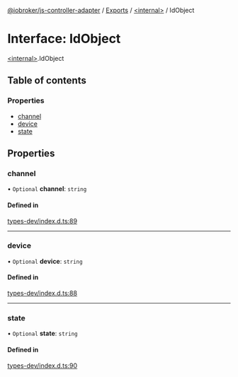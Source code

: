 [@iobroker/js-controller-adapter](../README.md) / [Exports](../modules.md) / [\<internal\>](../modules/internal_.md) / IdObject

# Interface: IdObject

[\<internal\>](../modules/internal_.md).IdObject

## Table of contents

### Properties

- [channel](internal_.IdObject.md#channel)
- [device](internal_.IdObject.md#device)
- [state](internal_.IdObject.md#state)

## Properties

### channel

• `Optional` **channel**: `string`

#### Defined in

[types-dev/index.d.ts:89](https://github.com/ioBroker/ioBroker.js-controller/blob/72e34be5c/packages/types-dev/index.d.ts#L89)

___

### device

• `Optional` **device**: `string`

#### Defined in

[types-dev/index.d.ts:88](https://github.com/ioBroker/ioBroker.js-controller/blob/72e34be5c/packages/types-dev/index.d.ts#L88)

___

### state

• `Optional` **state**: `string`

#### Defined in

[types-dev/index.d.ts:90](https://github.com/ioBroker/ioBroker.js-controller/blob/72e34be5c/packages/types-dev/index.d.ts#L90)
